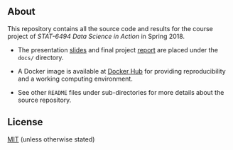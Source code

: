 ## About

This repository contains all the source code and results for the course
project of *STAT-6494 Data Science in Action* in Spring 2018.

- The presentation [slides][slides] and final project [report][report] are
  placed under the `docs/` directory.

- A Docker image is available at [Docker Hub][docker-image] for providing
  reproducibility and a working computing environment.

- See other `README` files under sub-directories for more details about the
  source repository.


## License

[MIT][mit] (unless otherwise stated)


[slides]: https://statds.github.io/final-project-wenjie_wang/
[report]: https://statds.github.io/final-project-wenjie_wang/report.pdf
[docker-image]: https://hub.docker.com/r/wenjie2wang/statds-spring2018/
[mit]: https://github.com/statds/final-project-wenjie_wang/blob/master/LICENSE
